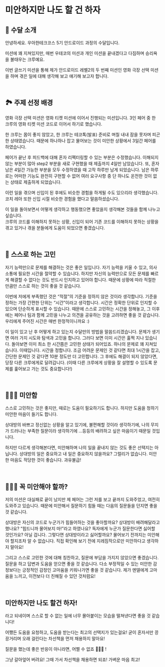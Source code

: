 # 미안하지만 나도 할 건 하자

## 🦦 수달 소개

안녕하세요. 우아한테크코스 5기 안드로이드 과정의 수달입니다.

미션에 꽤 지쳐있지만, 매번 우테코의 미션과 개인 미션을 끝내겠다고 다짐하며 승리욕을 불태우는 크루예요.

이번 글쓰기 미션을 통해 제가 안드로이드 레벨2의 두 번째 미션인 영화 극장 선택 미션을 하며 겪은 일에 대해 생각해 보고 얘기해 보고자 합니다.

<br>

## 🏞️ 주제 선정 배경

영화 극장 선택 미션은 영화 티켓 미션에 이어서 진행되는 미션입니다. 3인 페어 중 한 크루의 영화 티켓 미션 코드로 이어서 하기로 했습니다.

한 크루는 몸이 좋지 않았고, 한 크루는 테코톡(발표) 준비로 며칠 내내 잠을 못자며 피곤한 상태였습니다. 때문에 하나하나 잡고 물어보는 것이 미안한 상황에서 3일간 페어를 하였습니다.

페어가 끝난 후 피드백에 대해 혼자 리펙터링할 수 있는 부분은 수정했습니다. 이해되지 않는 부분이 많아 step2 부분을 새로 구현했을 때 제출까지 4일만 남았습니다. 또, 혼자 남은 4일간 가능한 부분을 모두 수정하였을 때 고작 하루만 남게 되었습니다. 남은 하루로는 어떠한 기능도 완전히 구현할 수 없어 여러 요구사항 중 단 하나도 온전한 것이 없는 상태로 제출하게 되었습니다.

이런 일을 겪으며 신입이 된 후에도 비슷한 경험을 하게될 수도 있으리라 생각했습니다. 코치 레아 또한 신입 시절 비슷한 경험을 했다고 말씀하셨습니다.

이 일을 돌아보면서 어떻게 생각하고 행동했으면 좋았을지 생각해본 것들을 함께 나누고 싶습니다.  
크루의 코드를 이해하지 못하는 상황, 신입이 되어 기존 코드를 이해하지 못하는 상황을 겪고 있거나 겪을 분들에게 도움이 되었으면 좋겠습니다.

<br>

## 🤔 스스로 하는 고민

자기 능력만으로 문제를 해결하는 것은 좋은 일입니다. 자기 능력을 키울 수 있고, 의사소통에 필요한 시간을 절약할 수 있습니다. 하지만 자신의 능력만으로 모든 문제를 빠르게 해결할 수 없다는 것도 반드시 인지하고 있어야 합니다. 때문에 상황에 따라 적절한 만큼만 스스로 하는 것이 좋을 것 같습니다.

이번에 저에게 부족했던 것은 “적절”의 기준을 정하지 않은 것이라 생각합니다. 기준을 정하는 가장 간편한 단위는 “시간”이라고 생각합니다. 시간은 정확한 단위로 인지할 수 있으며 단순하게 표시할 수 있습니다. 때문에 스스로 고민하는 시간을 정해놓고, 그 이후에는 페어나 팀과 함께 고민을 나누고 의견을 공유하는 것을 고려하면 좋을 것 같습니다. 우리에게 주어진 시간은 매번 한정적이니까요 :)   

이 일이 있고 난 후 어떻게 하고 있는지 수달만의 방법을 말씀드리겠습니다. 문제가 생기면 여러 가지 시도와 탐색과 고민을 합니다. 그러다 보면 이미 시간은 훌쩍 지나 있습니다. 돌아보면 이미 최소 한 시간쯤은 고민한 상태가 되어있죠. 하나의 문제로 꽤 지쳐있습니다. 이때입니다. 시간을 정합니다. 조금 어려운 문제인 것 같다면 최대 1시간을 잡고, 간단한 문제인 것 같다면 10분 정도만 더 고민합니다. 그 후에도 해결이 되지 않았다면, 당장 다른 크루에게로 달려갑니다. (이때 다른 크루에게 상황을 잘 설명할 수 있도록 문제를 훑어보고 가는 것도 중요합니다!)

<br>

## 🙇🏻‍♀️ 미안함

스스로 고민하는 것은 좋지만, 때로는 도움이 필요하기도 합니다. 하지만 도움을 청하기 미안한 마음이 들기도 합니다.

상대방의 바쁘고 정신없는 상황을 알고 있기에, 불편해할 것이라 생각하기에, 나의 무지가 드러나는 부족한 질문이라 생각하기에 …등등의 배려하고 싶은 마음이기 때문일 것입니다.

하지만 다르게 생각해본다면, 미안해하며 나의 일을 끝내지 않는 것도 좋은 선택지는 아닙니다. 상대방의 일은 중요하고 내 일은 중요하지 않을까요? 그럴리가 없습니다. 미안한 마음도 적당한 것이 좋습니다. 과유불급!

<br>

## 🤷🏻‍♀️ 꼭 미안해야 할까?

저의 미션은 대실패로 끝이 났지만 제 페어는 그런 저를 보고 끝까지 도와주었고, 여전히 도와주고 있습니다. 때문에 미안해서 질문하기 힘들 때는 다음의 질문들을 던지면 좋을 것 같습니다.

상대방은 자신의 코드로 누군가가 힘들어하는 것을 좋아할까요? 상대방이 배려해달라고 했나요? “힘드니까 물어보지 마!”라고 하였나요? 독자에게 누군가 질문한다면 싫어할 것인가요? 아닐 겁니다. 그렇다면 상대방이라고 싫어할까요? 물어보기 전까지는 미안해야 할지조차 알 수 없습니다. 직접 확인해 보기 전에 지레짐작으로만 미안하다고 생각하지 말아요!

그리고 스스로 고민한 것에 대해 칭찬하고, 질문에 부담을 가지지 않았으면 좋겠습니다. 질문을 하고 답변과 도움을 얻으면 좋을 것 같습니다. 다소 부정적일 수 있는 미안한 감정보다는 긍정적인 감정인 고마움을 키워나가면 좋을 것 같습니다. 제가 멘델에게 고마움을 느끼고, 이전보다 더 친해질 수 있던 것처럼요!

<br>

## 미안하지만 나도 할건 하자!

라고 되네이며 스스로 할 수 없는 일에 너무 몰아붙이는 모습을 떨쳐낸다면 좋을 것 같습니다!

어쨌든 도움을 요청하고, 도움을 받는다는 최고의 선택지가 있는걸요! 굳이 혼자서만 끙끙거리며 오래 걸린다는 차선책을 먼저 채용하지 말아요!

질문을 했는데 좋은 반응이 아니라면, 어쩔 수 없죠 🤷🏻‍♀️ !

그냥 갈아엎어 버려요! 그때 가서 차선책을 채용하면 되죠! 가벼운 마음 최고!

